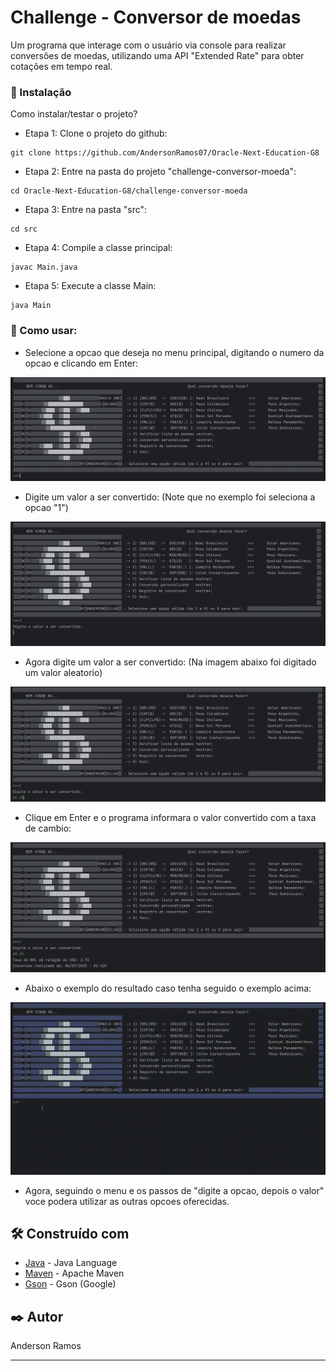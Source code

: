 # Challenge - Conversor de moedas

Um programa que interage com o usuário via console para realizar conversões de moedas, utilizando uma API "Extended Rate" para obter cotações em tempo real.

### 🔧 Instalação

Como instalar/testar o projeto?

- Etapa 1:  Clone o projeto do github:

```
git clone https://github.com/AndersonRamos07/Oracle-Next-Education-G8
```
- Etapa 2:  Entre na pasta do projeto "challenge-conversor-moeda":

```
cd Oracle-Next-Education-G8/challenge-conversor-moeda
```
- Etapa 3:  Entre na pasta "src":

```
cd src
```
- Etapa 4: Compile a classe principal:

```
javac Main.java
```
- Etapa 5:  Execute a classe Main:

```
java Main
```

### 🔧 Como usar:

- Selecione a opcao que deseja no menu principal, digitando o numero da opcao e clicando em Enter:

![img_1.png](img_1.png)

- Digite um valor a ser convertido: (Note que no exemplo foi seleciona a opcao "1")

![img_2.png](img_2.png)

- Agora digite um valor a ser convertido: (Na imagem abaixo foi digitado um valor aleatorio)

![img_3.png](img_3.png)

- Clique em Enter e o programa informara o valor convertido com a taxa de cambio:

![img_4.png](img_4.png)

- Abaixo o exemplo do resultado caso tenha seguido o exemplo acima:

![Recording-2025-07-06-014703.gif](src/challenge/conversor/ui/Recording-2025-07-06-014703.gif)

- Agora, seguindo o menu e os passos de "digite a opcao, depois o valor" voce podera utilizar as outras opcoes oferecidas.

## 🛠️ Construído com

* [Java](https://www.java.com/pt-BR/download/help/whatis_java.html) - Java Language
* [Maven](https://maven.apache.org/) - Apache Maven
* [Gson](https://mvnrepository.com/artifact/com.google.code.gson/gson) - Gson (Google)

## ✒️ Autor

Anderson Ramos

---